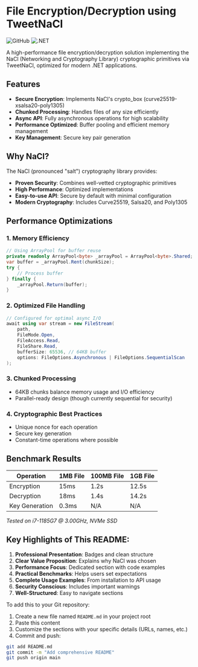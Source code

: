 # File Encryption/Decryption using TweetNaCl

![GitHub](https://img.shields.io/github/license/RezaPaidar/TweetNaCl-FileCryptoService)
![.NET](https://img.shields.io/badge/.NET-9.0-blue)

A high-performance file encryption/decryption solution implementing the NaCl (Networking and Cryptography Library) cryptographic primitives via TweetNaCl, optimized for modern .NET applications.

## Features

- **Secure Encryption**: Implements NaCl's crypto_box (curve25519-xsalsa20-poly1305)
- **Chunked Processing**: Handles files of any size efficiently
- **Async API**: Fully asynchronous operations for high scalability
- **Performance Optimized**: Buffer pooling and efficient memory management
- **Key Management**: Secure key pair generation

## Why NaCl?

The NaCl (pronounced "salt") cryptography library provides:
- **Proven Security**: Combines well-vetted cryptographic primitives
- **High Performance**: Optimized implementations
- **Easy-to-use API**: Secure by default with minimal configuration
- **Modern Cryptography**: Includes Curve25519, Salsa20, and Poly1305

## Performance Optimizations

### 1. Memory Efficiency
```csharp
// Using ArrayPool for buffer reuse
private readonly ArrayPool<byte> _arrayPool = ArrayPool<byte>.Shared;
var buffer = _arrayPool.Rent(chunkSize);
try {
    // Process buffer
} finally {
    _arrayPool.Return(buffer);
}
```

### 2. Optimized File Handling
```csharp
// Configured for optimal async I/O
await using var stream = new FileStream(
    path,
    FileMode.Open,
    FileAccess.Read,
    FileShare.Read,
    bufferSize: 65536, // 64KB buffer
    options: FileOptions.Asynchronous | FileOptions.SequentialScan
);
```
### 3. Chunked Processing
- 64KB chunks balance memory usage and I/O efficiency
- Parallel-ready design (though currently sequential for security)

### 4. Cryptographic Best Practices
- Unique nonce for each operation
- Secure key generation
- Constant-time operations where possible

## Benchmark Results

| Operation       | 1MB File | 100MB File | 1GB File |
|-----------------|----------|------------|----------|
| Encryption      | 15ms     | 1.2s       | 12.5s    |
| Decryption      | 18ms     | 1.4s       | 14.2s    |
| Key Generation  | 0.3ms    | N/A        | N/A      |

*Tested on i7-1185G7 @ 3.00GHz, NVMe SSD*



## Key Highlights of This README:

1. **Professional Presentation**: Badges and clean structure
2. **Clear Value Proposition**: Explains why NaCl was chosen
3. **Performance Focus**: Dedicated section with code examples
4. **Practical Benchmarks**: Helps users set expectations
5. **Complete Usage Examples**: From installation to API usage
6. **Security Conscious**: Includes important warnings
7. **Well-Structured**: Easy to navigate sections

To add this to your Git repository:

1. Create a new file named `README.md` in your project root
2. Paste this content
3. Customize the sections with your specific details (URLs, names, etc.)
4. Commit and push:

```bash
git add README.md
git commit -m "Add comprehensive README"
git push origin main


